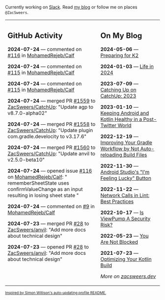 Currently working on [Slack](https://slack.com/). Read [my blog](https://zacsweers.dev/) or follow me on places `@ZacSweers`.

<table><tr><td valign="top" width="60%">

## GitHub Activity
<!-- githubActivity starts -->
**2024-07-24** — commented on [#116](https://github.com/MohamedRejeb/Calf/issues/116#issuecomment-2248329992) in [MohamedRejeb/Calf](https://github.com/MohamedRejeb/Calf)

**2024-07-24** — commented on [#115](https://github.com/MohamedRejeb/Calf/issues/115#issuecomment-2248324678) in [MohamedRejeb/Calf](https://github.com/MohamedRejeb/Calf)

**2024-07-24** — commented on [#115](https://github.com/MohamedRejeb/Calf/issues/115#issuecomment-2248226169) in [MohamedRejeb/Calf](https://github.com/MohamedRejeb/Calf)

**2024-07-24** — merged PR [#1559](https://github.com/ZacSweers/CatchUp/pull/1559) to [ZacSweers/CatchUp](https://github.com/ZacSweers/CatchUp): "Update agp to v8.7.0-alpha02"

**2024-07-24** — merged PR [#1558](https://github.com/ZacSweers/CatchUp/pull/1558) to [ZacSweers/CatchUp](https://github.com/ZacSweers/CatchUp): "Update plugin com.gradle.develocity to v3.17.6"

**2024-07-24** — merged PR [#1560](https://github.com/ZacSweers/CatchUp/pull/1560) to [ZacSweers/CatchUp](https://github.com/ZacSweers/CatchUp): "Update anvil to v2.5.0-beta10"

**2024-07-24** — opened issue [#116](https://github.com/MohamedRejeb/Calf/issues/116) on [MohamedRejeb/Calf](https://github.com/MohamedRejeb/Calf): " rememberSheetState uses confirmValueChange as an input resulting in losing sheet state "

**2024-07-24** — commented on [#9](https://github.com/MohamedRejeb/Calf/issues/9#issuecomment-2246909081) in [MohamedRejeb/Calf](https://github.com/MohamedRejeb/Calf)

**2024-07-23** — merged PR [#28](https://github.com/ZacSweers/anvil/pull/28) to [ZacSweers/anvil](https://github.com/ZacSweers/anvil): "Add more docs about technical design"

**2024-07-23** — opened PR [#28](https://github.com/ZacSweers/anvil/pull/28) to [ZacSweers/anvil](https://github.com/ZacSweers/anvil): "Add more docs about technical design"
<!-- githubActivity ends -->
</td><td valign="top" width="40%">

## On My Blog
<!-- blog starts -->
**2024-05-06** — [Preparing for K2](https://www.zacsweers.dev/preparing-for-k2/)

**2024-01-03** — [Life in 2024](https://www.zacsweers.dev/life-in-2024/)

**2023-07-09** — [Catching Up on CatchUp: 2023](https://www.zacsweers.dev/catching-up-on-catchup-2023/)

**2023-01-10** — [Keeping Android and Kotlin Healthy in a Post-Twitter World](https://www.zacsweers.dev/keeping-android-healthy/)

**2022-12-19** — [Improving Your Gradle Workflow by Not Auto-reloading Build Files](https://www.zacsweers.dev/improving-your-workflow-by-not-auto-reloading-build-files/)

**2022-11-30** — [Android Studio's "I'm Feeling Lucky" Button](https://www.zacsweers.dev/android-studios-im-feeling-lucky-button/)

**2022-11-22** — [Network Calls in Lint: Best Practices](https://www.zacsweers.dev/network-calls-in-lint-best-practices/)

**2022-10-17** — [Is ViewPump A Security Risk?](https://www.zacsweers.dev/is-viewpump-a-security-risk/)

**2022-05-23** — [You Are Not Blocked](https://www.zacsweers.dev/you-are-not-blocked/)

**2021-07-23** — [Optimizing Your Kotlin Build](https://www.zacsweers.dev/optimizing-your-kotlin-build/)
<!-- blog ends -->
_More on [zacsweers.dev](https://zacsweers.dev/)_
</td></tr></table>

<sub><a href="https://simonwillison.net/2020/Jul/10/self-updating-profile-readme/">Inspired by Simon Willison's auto-updating profile README.</a></sub>